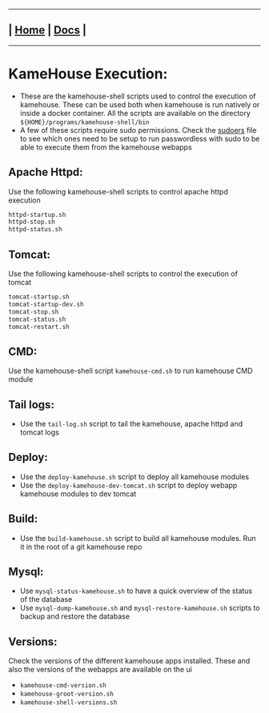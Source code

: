 ---------------------------------------------------------------
| [Home](/README.md) | [Docs](/docs/README.md) |
---------------------------------------------------------------

*********************

# KameHouse Execution:

- These are the kamehouse-shell scripts used to control the execution of kamehouse. These can be used both when kamehouse is run natively or inside a docker container. All the scripts are available on the directory `${HOME}/programs/kamehouse-shell/bin`
- A few of these scripts require sudo permissions. Check the [sudoers](/docker/etc/sudoers) file to see which ones need to be setup to run passwordless with sudo to be able to execute them from the kamehouse webapps

## Apache Httpd:

Use the following kamehouse-shell scripts to control apache httpd execution
```sh
httpd-startup.sh 
httpd-stop.sh 
httpd-status.sh
```

## Tomcat:

Use the following kamehouse-shell scripts to control the execution of tomcat
```sh
tomcat-startup.sh 
tomcat-startup-dev.sh
tomcat-stop.sh 
tomcat-status.sh 
tomcat-restart.sh 
```

## CMD:

Use the kamehouse-shell script `kamehouse-cmd.sh` to run kamehouse CMD module

## Tail logs:

- Use the `tail-log.sh` script to tail the kamehouse, apache httpd and tomcat logs

## Deploy:

- Use the `deploy-kamehouse.sh` script to deploy all kamehouse modules
- Use the `deploy-kamehouse-dev-tomcat.sh` script to deploy webapp kamehouse modules to dev tomcat

## Build:

- Use the `build-kamehouse.sh` script to build all kamehouse modules. Run it in the root of a git kamehouse repo

## Mysql:

- Use `mysql-status-kamehouse.sh` to have a quick overview of the status of the database
- Use `mysql-dump-kamehouse.sh` and `mysql-restore-kamehouse.sh` scripts to backup and restore the database
 
## Versions:

Check the versions of the different kamehouse apps installed. These and also the versions of the webapps are available on the ui

- `kamehouse-cmd-version.sh`
- `kamehouse-groot-version.sh`
- `kamehouse-shell-versions.sh`